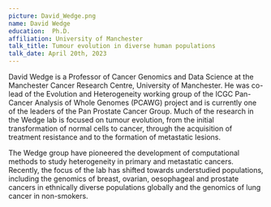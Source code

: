 ```yaml
---
picture: David_Wedge.png
name: David Wedge
education:  Ph.D.
affiliation: University of Manchester
talk_title: Tumour evolution in diverse human populations
talk_date: April 20th, 2023
---
```


David Wedge is a Professor of Cancer Genomics and Data Science at the Manchester Cancer Research Centre, University of Manchester. He was co-lead of the Evolution and Heterogeneity working group of the ICGC Pan-Cancer Analysis of Whole Genomes (PCAWG) project and is currently one of the leaders of the Pan Prostate Cancer Group. Much of the research in the Wedge lab is focused on tumour evolution, from the initial transformation of normal cells to cancer, through the acquisition of treatment resistance and to the formation of metastatic lesions.

The Wedge group have pioneered the development of computational methods to study heterogeneity in primary and metastatic cancers. Recently, the focus of the lab has shifted towards understudied populations, including the genomics of breast, ovarian, oesophageal and prostate cancers in ethnically diverse populations globally and the genomics of lung cancer in non-smokers.
